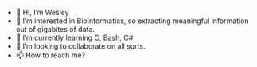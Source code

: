 - 👋 Hi, I’m Wesley
- 👀 I’m interested in Bioinformatics, so extracting meaningful information out of gigabites of data.
- 🌱 I’m currently learning C, Bash, C#
- 💞️ I’m looking to collaborate on all sorts.
- 📫 How to reach me?

<!---
wezel4u4/wezel4u4 is a ✨ special ✨ repository because its `README.md` (this file) appears on your GitHub profile.
You can click the Preview link to take a look at your changes.
--->
